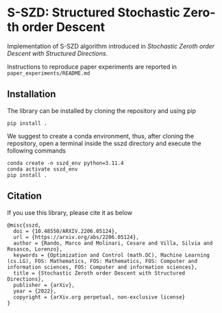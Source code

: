 # S-SZD: Structured Stochastic Zero-th order Descent
Implementation of S-SZD algorithm introduced in *Stochastic Zeroth order Descent with Structured Directions*. 


Instructions to reproduce paper experiments are reported in `paper_experiments/README.md`

## Installation
The library can be installed by cloning the repository and using pip

```
pip install .
```
We suggest to create a conda environment, thus, after cloning the repository, open a terminal inside the sszd directory and execute the following commands

```
conda create -n sszd_env python=3.11.4
conda activate sszd_env
pip install .
```


## Citation
If you use this library, please cite it as below
~~~
@misc{sszd,
  doi = {10.48550/ARXIV.2206.05124},
  url = {https://arxiv.org/abs/2206.05124},
  author = {Rando, Marco and Molinari, Cesare and Villa, Silvia and Rosasco, Lorenzo},
  keywords = {Optimization and Control (math.OC), Machine Learning (cs.LG), FOS: Mathematics, FOS: Mathematics, FOS: Computer and information sciences, FOS: Computer and information sciences},
  title = {Stochastic Zeroth order Descent with Structured Directions},
  publisher = {arXiv},
  year = {2022},
  copyright = {arXiv.org perpetual, non-exclusive license}
}
~~~
